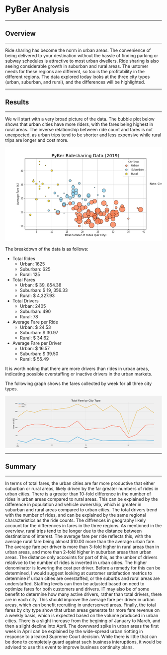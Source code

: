 # PyBer Analysis

---
## Overview

---
Ride sharing has become the norm in urban areas. The convenience of being delivered to your destination without the hassle of finding parking or subway schedules is attractive to most urban dwellers. Ride sharing is also seeing considerable growth in suburban and rural areas. The ustomer needs for these regions are different, so too is the profitability in the different regions. The data explored today looks at the three city types (urban, suburban, and rural), and the differences will be highlighted. 

---
## Results

---
We will start with a very broad picture of the data. The bubble plot below shows that urban cities have more riders, with the fares being highest in rural areas. The inverse relationship between ride count and fares is not unexpected, as urban trips tend to be shorter and less expensive while rural trips are longer and cost more.  

![PyBer Data high level overview.](https://github.com/jaime-mclean/PyBer_Analysis/blob/main/analysis/Fig1.png) 

The breakdown of the data is as follows:

* Total Rides
  * Urban: 1625
  * Suburban: 625
  * Rural: 125
* Total Fares
  * Urban: $ 39, 854.38
  * Suburban: $ 19, 356.33
  * Rural: $ 4,327.93
* Total Drivers
  * Urban: 2405
  * Suburban: 490
  * Rural: 78
* Average Fare per Ride
  * Urban: $ 24.53
  * Suburban: $ 30.97
  * Rural: $ 34.62
* Average Fare per Driver
  * Urban: $ 16.57
  * Suburban: $ 39.50
  * Rural: $ 55.49
 
 It is worth noting that there are more drivers than rides in urban areas, indicating possible overstaffing or inactive drivers in the urban markets.
 
  The following graph shows the fares collected by week for all three city types. 
  
![PyBer Data by week.](https://github.com/jaime-mclean/PyBer_Analysis/blob/main/analysis/Fig8.png) 


---
## Summary

---
In terms of total fares, the urban cities are far more productive that either suburban or rural areas, likely driven by the far greater numbers of rides in urban cities. There is a greater than 10-fold difference in the number of rides in urban areas compared to rural areas. This can be explained by the difference in population and vehicle ownership, which is greater in suburban and rural areas compared to urban cities. The total drivers trend with the number of rides, and can be explained by the same regional characteristics as the ride counts. The diffrences in geography likely account for the differences in fares in the three regions. As mentioned in the overview, rural trips tend to be longer due to the distance between destinations of interest. The average fare per ride reflects this, with the average rural fare being almost $10.00 more than the average urban fare. The average fare per driver is more than 3-fold higher in rural areas than in urban areas, and more than 2-fold higher in suburban areas than urban areas. The distance only accouints for part of this, as the umber of drivers relativce to the number of rides is inverted in urban cities. The higher denominator is lowering the cost per driver. Before a remedy for this can be determined, I would suggest looking at customer satisfaction metrics to determine if urban cities are overstaffed, or the suburbs and rural areas are understaffed. Staffing levels can then be adjusted based on need to optimize fares for both customers and drivers. IT may also be of some benefit to determine how many active drivers, rather than total drivers, there are in each city. This should improve the average fare per driver in urban areas, which can benefit recruiting in underserved areas. Finally, the total fares by city type show that urban areas generate far more fare revenue on a weekly basis, which is expected based on the volume produced in urban cities. There is a slight increase from the begining of January to March, and then a slight decline into April. The downward spike in urban areas the first week in April can be explained by the wide-spread urban riotting in response to a leaked Supreme Court decision. While there is little that can be done to completely guard against  such business interuptions, it would be advised to use this event to improve business continuity plans.
